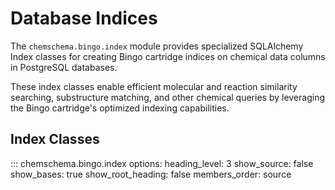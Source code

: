 # Database Indices

The `chemschema.bingo.index` module provides specialized SQLAlchemy Index classes for creating Bingo cartridge indices on chemical data columns in PostgreSQL databases.

These index classes enable efficient molecular and reaction similarity searching, substructure matching, and other chemical queries by leveraging the Bingo cartridge's optimized indexing capabilities.

## Index Classes

::: chemschema.bingo.index
    options:
      heading_level: 3
      show_source: false
      show_bases: true
      show_root_heading: false
      members_order: source